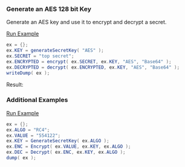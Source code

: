 ### Generate an AES 128 bit Key

Generate an AES key and use it to encrypt and decrypt a secret.

<a href="https://try.boxlang.io/?code=eJxLrVCwVaiuteZKrdDzdo0EctJT81KLEktSg1OTi1JLvFMrNRSUHF2DlRQ0wYqCXZ2DXEOA6pRK8gsUisGKlMAyrn7OQZEBIa4uQMnUvOSiyoISDQW4Dh0FiA06ENOAlFNicaqZCcxcF1eE7pRUhG64qXgNKC%2FKLEl1Kc0tAOkBCQAA8t497g%3D%3D" target="_blank">Run Example</a>

```java
ex = {};
ex.KEY = generateSecretKey( "AES" );
ex.SECRET = "top secret";
ex.ENCRYPTED = encrypt( ex.SECRET, ex.KEY, "AES", "Base64" );
ex.DECRYPTED = decrypt( ex.ENCRYPTED, ex.KEY, "AES", "Base64" );
writeDump( ex );

```

Result: 

### Additional Examples

<a href="https://try.boxlang.io/?code=eJxLrVCwVaiuteZKrdBz9HH3B%2FKUgpxNlMACYY4%2Boa4gEVNTE0MjI4igt2skUMg9NS%2B1KLEkNTg1uSi1xDu1UkMBZoImWJmrnzNQmWteclFlQQlYEmyajgLECB005S6uIOUuqQjlQAOwKk4pzS0AKQCxAaeBNOk%3D" target="_blank">Run Example</a>

```java
ex = {};
ex.ALGO = "RC4";
ex.VALUE = "554122";
ex.KEY = GenerateSecretKey( ex.ALGO );
ex.ENC = Encrypt( ex.VALUE, ex.KEY, ex.ALGO );
ex.DEC = Decrypt( ex.ENC, ex.KEY, ex.ALGO );
dump( ex );

```


